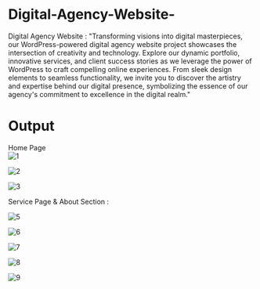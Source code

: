 # Digital-Agency-Website-
Digital Agency Website : "Transforming visions into digital masterpieces, our WordPress-powered digital agency website project showcases the intersection of creativity and technology. Explore our dynamic portfolio, innovative services, and client success stories as we leverage the power of WordPress to craft compelling online experiences. From sleek design elements to seamless functionality, we invite you to discover the artistry and expertise behind our digital presence, symbolizing the essence of our agency's commitment to excellence in the digital realm."


# Output 

Home Page  
![1](https://github.com/TilakRaj28/Digital-Agency-Website-/assets/122775556/043e097e-d022-44b7-baa1-c744de448a60)


![2](https://github.com/TilakRaj28/Digital-Agency-Website-/assets/122775556/3968e41a-a1fc-45b6-9b25-768e23d5a873)


![3](https://github.com/TilakRaj28/Digital-Agency-Website-/assets/122775556/7d4a60f9-3e52-4b46-9295-8cc6c1fa32d0)


Service Page  & About Section :

![5](https://github.com/TilakRaj28/Digital-Agency-Website-/assets/122775556/89fca57d-8819-4029-8255-a6ffd3fc4581)


![6](https://github.com/TilakRaj28/Digital-Agency-Website-/assets/122775556/a495746a-5120-4eed-be13-539ba344ce48)



![7](https://github.com/TilakRaj28/Digital-Agency-Website-/assets/122775556/31797aaa-85d5-4269-9b05-f58a5f6b28d6)



![8](https://github.com/TilakRaj28/Digital-Agency-Website-/assets/122775556/9a3980b4-2f9f-4ef4-902f-cee3878ddf0e)

![9](https://github.com/TilakRaj28/Digital-Agency-Website-/assets/122775556/a3ccfed0-eeab-460f-b848-52fe7ccb7f22)
